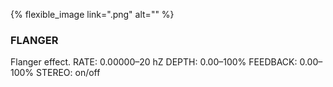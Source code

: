 ---
---

{% flexible_image link=".png" alt="" %}
### FLANGER
Flanger effect.
RATE: 0.00000–20 hZ
DEPTH: 0.00–100%
FEEDBACK: 0.00–100%
STEREO: on/off
